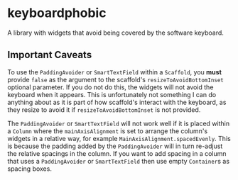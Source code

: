 # keyboardphobic

A library with widgets that avoid being covered by the software keyboard.

## Important Caveats

To use the `PaddingAvoider` or `SmartTextField` within a `Scaffold`, you **must** provide `false` as the argument to the scaffold's `resizeToAvoidBottomInset` optional parameter. If you do not do this, the widgets will not avoid the keyboard when it appears. This is unfortunately not something I can do anything about as it is part of how scaffold's interact with the keyboard, as they resize to avoid it if `resizeToAvoidBottomInset` is not provided.

The `PaddingAvoider` or `SmartTextField` will not work well if it is placed within a `Column` where the `mainAxisAlignment` is set to arrange the column's widgets in a relative way, for example `MainAxisAlignment.spacedEvenly`. This is because the padding added by the `PaddingAvoider` will in turn re-adjust the relative spacings in the column. If you want to add spacing in a column that uses a `PaddingAvoider` or `SmartTextField` then use empty `Container`s as spacing boxes.
